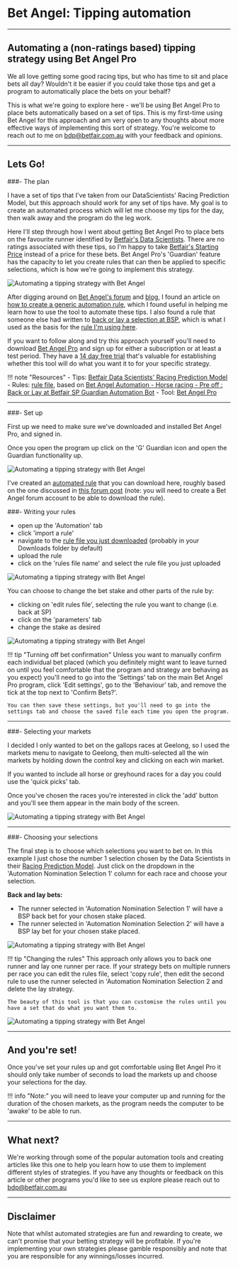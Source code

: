 # Bet Angel: Tipping automation

---
## Automating a (non-ratings based) tipping strategy using Bet Angel Pro

We all love getting some good racing tips, but who has time to sit and place bets all day? Wouldn't it be easier if you could take those tips and get a program to automatically place the bets on your behalf? 

This is what we're going to explore here - we'll be using Bet Angel Pro to place bets automatically based on a set of tips. This is my first-time using Bet Angel for this approach and am very open to any thoughts about more effective ways of implementing this sort of strategy. You're welcome to reach out to me on bdp@betfair.com.au with your feedback and opinions. 

--- 
## Lets Go!
###- The plan

I have a set of tips that I've taken from our DataScientists' Racing Prediction Model, but this approach should work for any set of tips have. My goal is to create an automated process which will let me choose my tips for the day, then walk away and the program do the leg work. 

Here I'll step through how I went about getting Bet Angel Pro to place bets on the favourite runner identified by [Betfair's Data Scientists](https://www.betfair.com.au/hub/tools/models/racing-prediction-model/). There are no ratings associated with these tips, so I'm happy to take [Betfair's Starting Price](https://www.betfair.com.au/hub/tools/betting-tools/betfair-starting-price-bsp/) instead of a price for these bets. Bet Angel Pro's 'Guardian' feature has the capacity to let you create rules that can then be applied to specific selections, which is how we're going to implement this strategy. 

![Automating a tipping strategy with Bet Angel](./img/BetAngeltipHub.png)

After digging around on [Bet Angel's forum](https://www.betangel.com/forum) and [blog](https://www.betangel.com/blog_wp/tag/automation/), I found an article on [how to create a generic automation rule](https://www.betangel.com/forum/viewtopic.php?f=37&t=15358), which I found useful in helping me learn how to use the tool to automate these tips. I also found a rule that someone else had written to [back or lay a selection at BSP](https://www.betangel.com/forum/viewtopic.php?f=53&t=11668), which is what I used as the basis for the [rule I'm using here](./assets/BetAngelTippingRule.baf). 

If you want to follow along and try this approach yourself you'll need to download [Bet Angel Pro](https://www.betangel.com/bet-angel-professional/) and sign up for either a subscription or at least a test period. They have a [14 day free trial](https://www.betangel.com/trial/) that's valuable for establishing whether this tool will do what you want it to for your specific strategy. 

!!! note "Resources"
    - Tips: [Betfair Data Scientists' Racing Prediction Model](https://www.betfair.com.au/hub/tools/models/racing-prediction-model/)
    - Rules: [rule file](./assets/BetAngelTippingRule.baf), based on [Bet Angel Automation - Horse racing - Pre off : Back or Lay at Betfair SP Guardian Automation Bot](https://www.betangel.com/forum/viewtopic.php?f=53&t=11668)
    - Tool: [Bet Angel Pro](https://www.betangel.com/bet-angel-professional/)

--- 
###- Set up

First up we need to make sure we've downloaded and installed Bet Angel Pro, and signed in.

Once you open the program up click on the 'G' Guardian icon and open the Guardian functionality up. 

![Automating a tipping strategy with Bet Angel](./img/BetAngeltipPro.png)

I've created an [automated rule](./assets/BetAngelTippingRule.baf) that you can download here, roughly based on the one discussed in [this forum post](https://www.betangel.com/forum/viewtopic.php?f=53&t=11668) (note: you will need to create a Bet Angel forum account to be able to download the rule). 

###- Writing your rules

- open up the 'Automation' tab
- click 'import a rule'
- navigate to the [rule file you just downloaded](./assets/BetAngelTippingRule.baf) (probably in your Downloads folder by default)
- upload the rule 
- click on the 'rules file name' and select the rule file you just uploaded

![Automating a tipping strategy with Bet Angel](./img/BetAngeltipRule.png)

You can choose to change the bet stake and other parts of the rule by: 

- clicking on 'edit rules file', selecting the rule you want to change (i.e. back at SP)
- click on the 'parameters' tab
- change the stake as desired

![Automating a tipping strategy with Bet Angel](./img/BetAngeltipEditRule.png)

!!! tip "Turning off bet confirmation"
    Unless you want to manually confirm each individual bet placed (which you definitely might want to leave turned on until you feel comfortable that the program and strategy are behaving as you expect) you'll need to go into the 'Settings' tab on the main Bet Angel Pro program, click 'Edit settings', go to the 'Behaviour' tab, and remove the tick at the top next to 'Confirm Bets?'. 
    
    You can then save these settings, but you'll need to go into the settings tab and choose the saved file each time you open the program.

---
###- Selecting your markets

I decided I only wanted to bet on the gallops races at Geelong, so I used the markets menu to navigate to Geelong, then multi-selected all the win markets by holding down the control key and clicking on each win market.

If you wanted to include all horse or greyhound races for a day you could use the 'quick picks' tab. 

Once you've chosen the races you're interested in click the 'add' button and you'll see them appear in the main body of the screen. 

![Automating a tipping strategy with Bet Angel](./img/BetAngeltipMarkets.png)

---
###- Choosing your selections

The final step is to choose which selections you want to bet on. In this example I just chose the number 1 selection chosen by the Data Scientists in their [Racing Prediction Model](https://www.betfair.com.au/hub/tools/models/racing-prediction-model/). Just click on the dropdown in the 'Automation Nomination Selection 1' column for each race and choose your selection. 

**Back and lay bets:**

- The runner selected in 'Automation Nomination Selection 1' will have a BSP back bet for your chosen stake placed. 
- The runner selected in 'Automation Nomination Selection 2' will have a BSP lay bet for your chosen stake placed. 

![Automating a tipping strategy with Bet Angel](./img/BetAngeltipBack.png)

!!! tip "Changing the rules"
    This approach only allows you to back one runner and lay one runner per race. If your strategy bets on multiple runners per race you can edit the rules file, select 'copy rule', then edit the second rule to use the runner selected in 'Automation Nomination Selection 2 and delete the lay strategy.

    The beauty of this tool is that you can customise the rules until you have a set that do what you want them to.

![Automating a tipping strategy with Bet Angel](./img/BetAngeltipNewRule.png)

---
## And you're set!

Once you've set your rules up and got comfortable using Bet Angel Pro it should only take  number of seconds to load the markets up and choose your selections for the day. 

!!! info "Note:" 
    you will need to leave your computer up and running for the duration of the chosen markets, as the program needs the computer to be 'awake' to be able to run.
    
---
## What next? 

We're working through some of the popular automation tools and creating articles like this one to help you learn how to use them to implement different styles of strategies. If you have any thoughts or feedback on this article or other programs you'd like to see us explore please reach out to bdp@betfair.com.au 

---
## Disclaimer

Note that whilst automated strategies are fun and rewarding to create, we can't promise that your betting strategy will be profitable. If you're implementing your own strategies please gamble responsibly and note that you are responsible for any winnings/losses incurred.